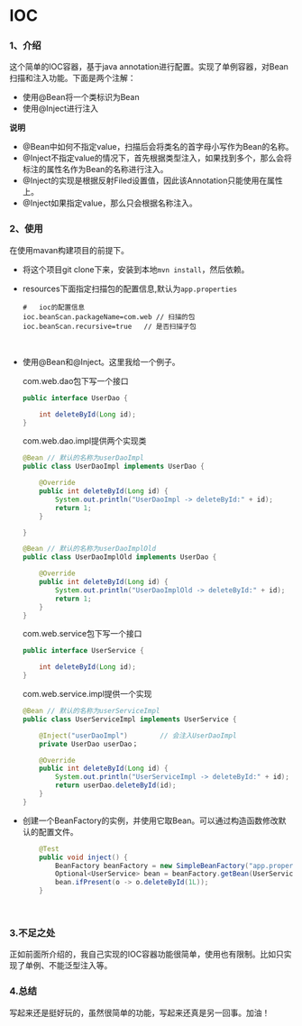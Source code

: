 #	IOC

###	1、介绍

这个简单的IOC容器，基于java annotation进行配置。实现了单例容器，对Bean扫描和注入功能。下面是两个注解：

* 使用@Bean将一个类标识为Bean
* 使用@Inject进行注入

**说明**

* @Bean中如何不指定value，扫描后会将类名的首字母小写作为Bean的名称。
* @Inject不指定value的情况下，首先根据类型注入，如果找到多个，那么会将标注的属性名作为Bean的名称进行注入。
* @Inject的实现是根据反射Filed设置值，因此该Annotation只能使用在属性上。
* @Inject如果指定value，那么只会根据名称注入。



###	2、使用

在使用mavan构建项目的前提下。

* 将这个项目git clone下来，安装到本地`mvn install`，然后依赖。


* resources下面指定扫描包的配置信息,默认为`app.properties`

  ```
  #   ioc的配置信息
  ioc.beanScan.packageName=com.web // 扫描的包
  ioc.beanScan.recursive=true	// 是否扫描子包
  ```

  ​

* 使用@Bean和@Inject。这里我给一个例子。

  com.web.dao包下写一个接口

  ```java
  public interface UserDao {

      int deleteById(Long id);
  }
  ```

  com.web.dao.impl提供两个实现类

  ```java
  @Bean	// 默认的名称为userDaoImpl
  public class UserDaoImpl implements UserDao {

      @Override
      public int deleteById(Long id) {
          System.out.println("UserDaoImpl -> deleteById:" + id);
          return 1;
      }

  }

  @Bean	// 默认的名称为userDaoImplOld
  public class UserDaoImplOld implements UserDao {

      @Override
      public int deleteById(Long id) {
          System.out.println("UserDaoImplOld -> deleteById:" + id);
          return 1;
      }
  }
  ```

  com.web.service包下写一个接口

  ```java
  public interface UserService {

      int deleteById(Long id);
  }
  ```

  com.web.service.impl提供一个实现

  ```java
  @Bean	// 默认的名称为userServiceImpl
  public class UserServiceImpl implements UserService {

      @Inject("userDaoImpl")		// 会注入UserDaoImpl
      private UserDao userDao；

      @Override
      public int deleteById(Long id) {
          System.out.println("UserServiceImpl -> deleteById:" + id);
          return userDao.deleteById(id);
      }
  }
  ```



* 创建一个BeanFactory的实例，并使用它取Bean。可以通过构造函数修改默认的配置文件。

  ```java
      @Test
      public void inject() {
          BeanFactory beanFactory = new SimpleBeanFactory("app.properties");
          Optional<UserService> bean = beanFactory.getBean(UserService.class);
          bean.ifPresent(o -> o.deleteById(1L));
      }
  ```

  ​



###	3.不足之处

正如前面所介绍的，我自己实现的IOC容器功能很简单，使用也有限制。比如只实现了单例、不能泛型注入等。



###	4.总结

写起来还是挺好玩的，虽然很简单的功能，写起来还真是另一回事。加油！



